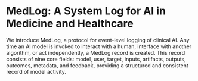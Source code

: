 # MedLog: A System Log for AI in Medicine and Healthcare

We introduce MedLog, a protocol for event-level logging of clinical AI. Any time an AI model is invoked to interact with a human, interface with another algorithm, or act independently, a MedLog record is created. This record consists of nine core fields: model, user, target, inputs, artifacts, outputs, outcomes, metadata, and feedback, providing a structured and consistent record of model activity.
